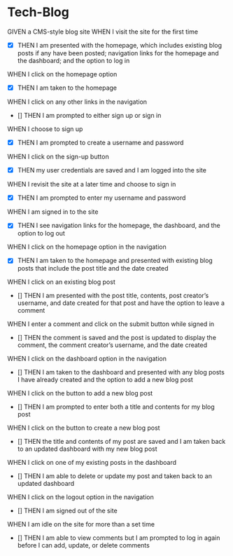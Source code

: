 # Tech-Blog

GIVEN a CMS-style blog site
WHEN I visit the site for the first time

- [x] THEN I am presented with the homepage, which includes existing blog posts if any have been posted; navigation links for the homepage and the dashboard; and the option to log in

WHEN I click on the homepage option

- [x] THEN I am taken to the homepage

WHEN I click on any other links in the navigation

- [] THEN I am prompted to either sign up or sign in

WHEN I choose to sign up

- [x] THEN I am prompted to create a username and password

WHEN I click on the sign-up button

- [x] THEN my user credentials are saved and I am logged into the site

WHEN I revisit the site at a later time and choose to sign in

- [x] THEN I am prompted to enter my username and password

WHEN I am signed in to the site

- [x] THEN I see navigation links for the homepage, the dashboard, and the option to log out

WHEN I click on the homepage option in the navigation

- [x] THEN I am taken to the homepage and presented with existing blog posts that include the post title and the date created

WHEN I click on an existing blog post

- [] THEN I am presented with the post title, contents, post creator’s username, and date created for that post and have the option to leave a comment

WHEN I enter a comment and click on the submit button while signed in

- [] THEN the comment is saved and the post is updated to display the comment, the comment creator’s username, and the date created

WHEN I click on the dashboard option in the navigation

- [] THEN I am taken to the dashboard and presented with any blog posts I have already created and the option to add a new blog post

WHEN I click on the button to add a new blog post

- [] THEN I am prompted to enter both a title and contents for my blog post

WHEN I click on the button to create a new blog post

- [] THEN the title and contents of my post are saved and I am taken back to an updated dashboard with my new blog post

WHEN I click on one of my existing posts in the dashboard

- [] THEN I am able to delete or update my post and taken back to an updated dashboard

WHEN I click on the logout option in the navigation

- [] THEN I am signed out of the site

WHEN I am idle on the site for more than a set time

- [] THEN I am able to view comments but I am prompted to log in again before I can add, update, or delete comments